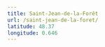 ```yaml
---
title: Saint-Jean-de-la-Forêt
url: /saint-jean-de-la-foret/
latitude: 48.37
longitude: 0.646
---
```

